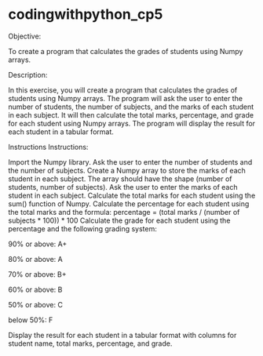 # codingwithpython_cp5

Objective: 

To create a program that calculates the grades of students using Numpy arrays.

Description: 

In this exercise, you will create a program that calculates the grades of students using Numpy arrays. The program will ask the user to enter the number of students, the number of subjects, and the marks of each student in each subject. It will then calculate the total marks, percentage, and grade for each student using Numpy arrays. The program will display the result for each student in a tabular format.

Instructions
Instructions:

Import the Numpy library.
Ask the user to enter the number of students and the number of subjects.
Create a Numpy array to store the marks of each student in each subject. The array should have the shape (number of students, number of subjects).
Ask the user to enter the marks of each student in each subject.
Calculate the total marks for each student using the sum() function of Numpy.
Calculate the percentage for each student using the total marks and the formula: percentage = (total marks / (number of subjects * 100)) * 100
Calculate the grade for each student using the percentage and the following grading system:

90% or above: A+

80% or above: A

70% or above: B+

60% or above: B

50% or above: C

below 50%: F

Display the result for each student in a tabular format with columns for student name, total marks, percentage, and grade.
